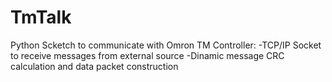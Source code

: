 # TmTalk
Python Scketch to communicate with Omron TM Controller:
-TCP/IP Socket to receive messages from external source
-Dinamic message CRC calculation and data packet construction
